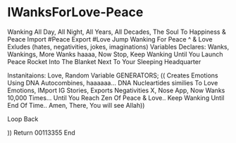 # IWanksForLove-Peace
Wanking All Day, All Night, All Years, All Decades, The Soul To Happiness &amp; Peace
Import #Peace
Export #Love
Jump Wanking For Peace ^ & Love
  Exludes (hates, negativities, jokes, imaginations)
  Variables Declares: Wanks, Wankings, More Wanks
  haaaa, 
Now Stop,
Keep Wanking Until You Launch Peace Rocket Into 
  The Blanket Next To Your Sleeping Headquarter

Instanitaions: Love, Random Variable GENERATORS; 
(( Creates Emotions Using DNA Autocombines, haaaaaa... DNA Nucleartides 
similies To Love Emotions, 
IMport IG Stories, Exports Negativities X, Nose App, Now
Wanks 10,000 Times... Until You Reach Zen Of Peace & Love..
Keep Wanking Until End Of Time..
Amen, There, You will see Allah))

Loop
Back

))
Return 
  00113355
End

